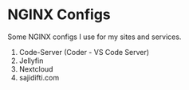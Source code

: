 # NGINX Configs

Some NGINX configs I use for my sites and services.

1. Code-Server (Coder - VS Code Server)
2. Jellyfin
3. Nextcloud
4. sajidifti.com

